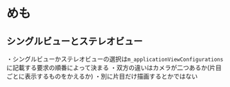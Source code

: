 # めも

## シングルビューとステレオビュー
・シングルビューかステレオビューの選択は`m_applicationViewConfigurations`に記載する要求の順番によって決まる
・双方の違いはカメラが二つあるか(片目ごとに表示するものをかえるか)
・別に片目だけ描画するとかではない

##